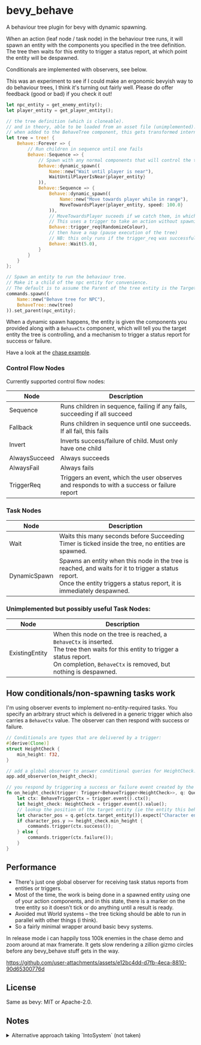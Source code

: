 # bevy_behave

A behaviour tree plugin for bevy with dynamic spawning.

When an action (leaf node / task node) in the behaviour tree runs, it will spawn an entity with
the components you specified in the tree definition. The tree then waits for this entity to
trigger a status report, at which point the entity will be despawned.

Conditionals are implemented with observers, see below.

This was an experiment to see if I could make an ergonomic bevyish way to do behaviour trees,
I think it's turning out fairly well. Please do offer feedback (good or bad) if you check it out!


```rust
let npc_entity = get_enemy_entity();
let player_entity = get_player_entity();

// the tree definition (which is cloneable).
// and in theory, able to be loaded from an asset file (unimplemented).
// when added to the BehaveTree component, this gets transformed internally to hold state etc.
let tree = tree! {
    Behave::Forever => {
        // Run children in sequence until one fails
        Behave::Sequence => {
            // Spawn with any normal components that will control the target entity:
            Behave::dynamic_spawn((
                Name::new("Wait until player is near"),
                WaitUntilPlayerIsNear{player_entity}
            )),
            Behave::Sequence => {
                Behave::dynamic_spawn((
                    Name::new("Move towards player while in range"),
                    MoveTowardsPlayer{player_entity, speed: 100.0}
                )),
                // MoveTowardsPlayer suceeds if we catch them, in which randomize our colour.
                // This uses a trigger to take an action without spawning an entity.
                Behave::trigger_req(RandomizeColour),
                // then have a nap (pause execution of the tree)
                // NB: this only runs if the trigger_req was successful, since it's in a Sequence.
                Behave::Wait(5.0),
            }
        }
    }
};

// Spawn an entity to run the behaviour tree.
// Make it a child of the npc entity for convenience.
// The default is to assume the Parent of the tree entity is the Target Entity you're controlling.
commands.spawn((
    Name::new("Behave tree for NPC"),
    BehaveTree::new(tree)
)).set_parent(npc_entity);
```

When a dynamic spawn happens, the entity is given the components you provided along with a
`BehaveCtx` component, which will tell you the target entity the tree is controlling, and a
mechanism to trigger a status report for success or failure.

Have a look at the [chase example](https://github.com/RJ/bevy_behave/blob/main/examples/chase.rs).


### Control Flow Nodes

Currently supported control flow nodes:

| Node          | Description                                                                                 |
| ------------- | ------------------------------------------------------------------------------------------- |
| Sequence      | Runs children in sequence, failing if any fails, succeeding if all succeed                  |
| Fallback      | Runs children in sequence until one succeeds. If all fail, this fails                       |
| Invert        | Inverts success/failure of child. Must only have one child                                  |
| AlwaysSucceed | Always succeeds                                                                             |
| AlwaysFail    | Always fails                                                                                |
| TriggerReq    | Triggers an event, which the user observes and responds to with a success or failure report |

### Task Nodes

| Node         | Description                                                                                                                                                                    |
| ------------ | ------------------------------------------------------------------------------------------------------------------------------------------------------------------------------ |
| Wait         | Waits this many seconds before Succeeding<br>Timer is ticked inside the tree, no entities are spawned.                                                                         |
| DynamicSpawn | Spawns an entity when this node in the tree is reached, and waits for it to trigger a status report.<br>Once the entity triggers a status report, it is immediately despawned. |

### Unimplemented but possibly useful Task Nodes:

| Node           | Description                                                                                                                                                                                              |
| -------------- | -------------------------------------------------------------------------------------------------------------------------------------------------------------------------------------------------------- |
| ExistingEntity | When this node on the tree is reached, a `BehaveCtx` is inserted.<br>The tree then waits for this entity to trigger a status report.<br>On completion, `BehaveCtx` is removed, but nothing is despawned. |


## How conditionals/non-spawning tasks work

I'm using observer events to implement no-entity-required tasks. You specify an arbitrary struct which is 
delivered in a generic trigger which also carries a `BehaveCtx` value.
The observer can then respond with success or failure.


```rust
// Conditionals are types that are delivered by a trigger:
#[derive(Clone)]
struct HeightCheck {
    min_height: f32,
}

// add a global observer to answer conditional queries for HeightCheck:
app.add_observer(on_height_check);

// you respond by triggering a success or failure event created by the ctx:
fn on_height_check(trigger: Trigger<BehaveTrigger<HeightCheck>>, q: Query<&Position>, mut commands: Commands) {
    let ctx: BehaveTriggerCtx = trigger.event().ctx();
    let height_check: HeightCheck = trigger.event().value();
    // lookup the position of the target entity (ie the entity this behaviour tree is controlling)
    let character_pos = q.get(ctx.target_entity()).expect("Character entity missing?");
    if character_pos.y >= height_check.min_height {
        commands.trigger(ctx.success());
    } else {
        commands.trigger(ctx.failure());
    }
}

```

## Performance

* There's just one global observer for receiving task status reports from entities or triggers.
* Most of the time, the work is being done in a spawned entity using one of your action components,
and in this state, there is a marker on the tree entity so it doesn't tick or do anything until
a result is ready.
* Avoided mut World systems – the tree ticking should be able to run in parallel with other things (i think).
* So a fairly minimal wrapper around basic bevy systems.

In release mode i can happily toss 100k enemies in the chase demo and zoom around at max framerate.
It gets slow rendering a zillion gizmo circles before any bevy_behave stuff gets in the way.



https://github.com/user-attachments/assets/e12bc4dd-d7fb-4eca-8810-90d65300776d



## License

Same as bevy: MIT or Apache-2.0.

## Notes

<details>

<summary>Alternative approach taking `IntoSystem` (not taken)</summary>

### Alternative approach for conditionals

I considered doing control flow by taking an `IntoSystem` with a defined In and Out type,
something like this:
```rust

pub type BoxedConditionSystem = Box<dyn System<In = In<BehaveCtx>, Out = bool>>;

#[derive(Debug)]
pub enum Behave {
    // ...
    /// If, then
    Conditional(BoxedConditionSystem),
}

impl Behave {
    pub fn conditional<Marker>(system: impl IntoSystem<In<BehaveCtx>, bool, Marker>) -> Behave {
        Behave::Conditional(Box::new(IntoSystem::into_system(system)))
    }
}
```

Then you could defined a cond system like, which is quite convenient:

```rust
fn check_distance(In(ctx): In<BehaveCtx>, q: Query<&Position, With<Player>>) -> bool {
    let Ok(player_pos) = q.get(ctx.target_entity).unwrap();
    player_pos.x < 100.0
}
```


However I don't think the resulting data struct would be cloneable, nor could you really read
it from an asset file for manipulation (or can you?)

I would also need mutable World in the "tick trees" system, which would stop it running in parallel maybe.
Anyway observers seem to work pretty well.
</details>
